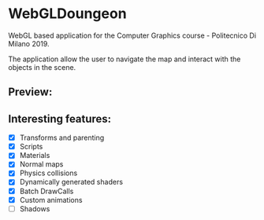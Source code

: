 # WebGLDoungeon
WebGL based application for the Computer Graphics course - Politecnico Di Milano 2019.

The application allow the user to navigate the map and interact with the objects in the scene.

## Preview:

## Interesting features:

- [x] Transforms and parenting
- [x] Scripts
- [x] Materials
- [x] Normal maps
- [x] Physics collisions
- [x] Dynamically generated shaders
- [x] Batch DrawCalls
- [x] Custom animations
- [ ] Shadows